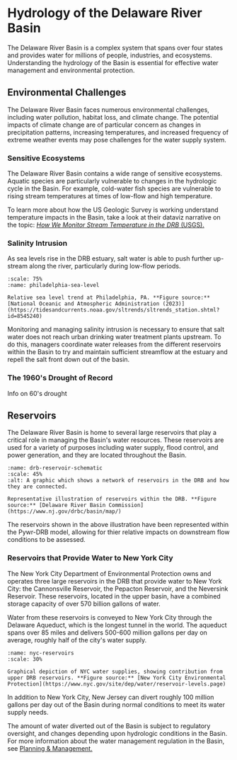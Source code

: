 # Hydrology of the Delaware River Basin

The Delaware River Basin is a complex system that spans over four states and provides water for millions of people, industries, and ecosystems. Understanding the hydrology of the Basin is essential for effective water management and environmental protection.


## Environmental Challenges
The Delaware River Basin faces numerous environmental challenges, including water pollution, habitat loss, and climate change. The potential impacts of climate change are of particular concern as changes in precipitation patterns, increasing temperatures, and increased frequency of extreme weather events may pose challenges for the water supply system.

### Sensitive Ecosystems
The Delaware River Basin contains a wide range of sensitive ecosystems. Aquatic species are particularly vulnerable to changes in the hydrologic cycle in the Basin. For example, cold-water fish species are vulnerable to rising stream temperatures at times of low-flow and high temperature.

To learn more about how the US Geologic Survey is working understand temperature impacts in the Basin, take a look at their dataviz narrative on the topic: [*How We Monitor Stream Temperature in the DRB* (USGS).](https://labs.waterdata.usgs.gov/visualizations/temperature-prediction/index.html#/monitoring)

### Salinity Intrusion

As sea levels rise in the DRB estuary, salt water is able to push further up-stream along the river, particularly during low-flow periods.

```{figure} ../images/phili_sea_level.png
:scale: 75%
:name: philadelphia-sea-level

Relative sea level trend at Philadelphia, PA. **Figure source:** [National Oceanic and Atmospheric Administration (2023)](https://tidesandcurrents.noaa.gov/sltrends/sltrends_station.shtml?id=8545240)
```

Monitoring and managing salinity intrusion is necessary to ensure that salt water does not reach urban drinking water treatment plants upstream. To do this, managers coordinate water releases from the different reservoirs within the Basin to try and maintain sufficient streamflow at the estuary and repell the salt front down out of the basin.

### The 1960's Drought of Record
Info on 60's drought

## Reservoirs

The Delaware River Basin is home to several large reservoirs that play a critical role in managing the Basin's water resources. These reservoirs are used for a variety of purposes including water supply, flood control, and power generation, and they are located throughout the Basin.

```{figure} ../images/drb_reservoir_schematic.png
:name: drb-reservoir-schematic
:scale: 45%
:alt: A graphic which shows a network of reservoirs in the DRB and how they are connected.

Representative illustration of reservoirs within the DRB. **Figure source:** [Delaware River Basin Commission](https://www.nj.gov/drbc/basin/map/)
```

The reservoirs shown in the above illustration have been represented within the Pywr-DRB model, allowing for thier relative impacts on downstream flow conditions to be assessed.


### Reservoirs that Provide Water to New York City
The New York City Department of Environmental Protection owns and operates three large reservoirs in the DRB that provide water to New York City: the Cannonsville Reservoir, the Pepacton Reservoir, and the Neversink Reservoir. These reservoirs, located in the upper basin, have a combined storage capacity of over 570 billion gallons of water.

Water from these reservoirs is conveyed to New York City through the Delaware Aqueduct, which is the longest tunnel in the world. The aqueduct spans over 85 miles and delivers 500-600 million gallons per day on average, roughly half of the city's water supply.

```{figure} ../images/nyc_reservoirs.png
:name: nyc-reservoirs
:scale: 30%

Graphical depiction of NYC water supplies, showing contribution from upper DRB reservoirs. **Figure source:** [New York City Environmental Protection](https://www.nyc.gov/site/dep/water/reservoir-levels.page)
```

In addition to New York City, New Jersey can divert roughly 100 million gallons per day out of the Basin during normal conditions to meet its water supply needs.

The amount of water diverted out of the Basin is subject to regulatory oversight, and changes depending upon hydrologic conditions in the Basin. For more information about the water management regulation in the Basin, see [Planning & Management.](./drb_planning_management.md)
